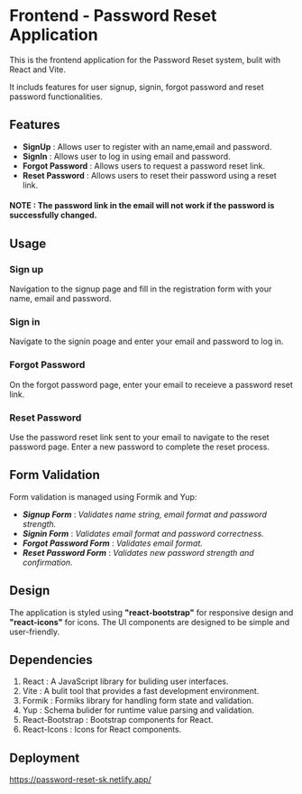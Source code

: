 # Frontend - Password Reset Application

This is the frontend application for the Password Reset system, bulit with React and Vite.

It includs features for user signup, signin, forgot password and reset password functionalities.

## Features 

- **SignUp** : Allows user to register with an name,email and password.
- **SignIn** : Allows user to log in using email and password.
- **Forgot Password** : Allows users to request a password reset link.
- **Reset Password** : Allows users to reset their password using a reset link.

#### NOTE : The password link in the email will not work if the password is successfully changed.

## Usage
### Sign up

Navigation to the signup page and fill in the registration form with your name, email and password. 

### Sign in

Navigate to the signin poage and enter your email and password to log in. 

### Forgot Password

On the forgot password page, enter your email to receieve a password reset link.

### Reset Password

Use the password reset link sent to your email to navigate to the reset password page. Enter a new password to complete the reset process.

## Form Validation

Form validation is managed using Formik and Yup:

- ***Signup Form*** : *Validates name string, email format and password strength.*
- ***Signin Form*** : *Validates email format and password correctness.*
- ***Forgot Password Form*** : *Validates email format.*
- ***Reset Password Form*** : *Validates new password strength and confirmation.*

## Design 
The application is styled using **"react-bootstrap"** for responsive design and **"react-icons"** for icons.
The UI components are designed to be simple and user-friendly.

## Dependencies

1. React : A JavaScript library for buliding user interfaces.
2. Vite : A bulit tool that provides a fast development environment.
3. Formik : Formiks library for handling form state and validation.
4. Yup : Schema bulider for runtime value parsing and validation.
5. React-Bootstrap : Bootstrap components for React.
6. React-Icons : Icons for React components.

## Deployment

https://password-reset-sk.netlify.app/